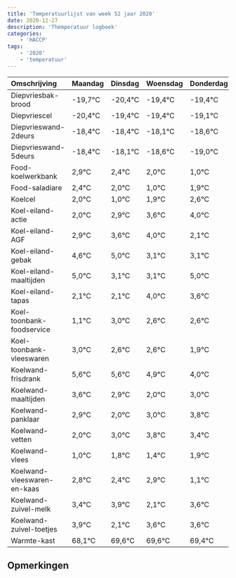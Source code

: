 ```yaml
---
title: 'Temperatuurlijst van week 52 jaar 2020'
date: 2020-12-27
description: 'Themperatuur logboek'
categories:
    - 'HACCP'
tags:
    - '2020'
    - 'temperatuur'
---
```

|Omschrijving|Maandag|Dinsdag|Woensdag|Donderdag|Vrijdag|Zaterdag|Zondag|
|:---|:---|:---|:---|:---|:---|:---|:---|
|Diepvriesbak-brood|-19,7°C|-20,4°C|-19,4°C|-19,4°C|-19,1°C|-19,6°C|-20,0°C|
|Diepvriescel|-20,4°C|-19,4°C|-19,4°C|-19,1°C|-19,6°C|-20,0°C|-21,0°C|
|Diepvrieswand-2deurs|-18,4°C|-18,4°C|-18,1°C|-18,6°C|-19,0°C|-20,0°C|-19,1°C|
|Diepvrieswand-5deurs|-18,4°C|-18,1°C|-18,6°C|-19,0°C|-20,0°C|-19,1°C|-18,4°C|
|Food-koelwerkbank|2,9°C|2,4°C|2,0°C|1,0°C|1,9°C|2,6°C|3,0°C|
|Food-saladiare|2,4°C|2,0°C|1,0°C|1,9°C|2,6°C|3,0°C|1,1°C|
|Koelcel|2,0°C|1,0°C|1,9°C|2,6°C|3,0°C|1,1°C|1,1°C|
|Koel-eiland-actie|2,0°C|2,9°C|3,6°C|4,0°C|2,1°C|2,1°C|4,0°C|
|Koel-eiland-AGF|2,9°C|3,6°C|4,0°C|2,1°C|2,1°C|4,0°C|3,6°C|
|Koel-eiland-gebak|4,6°C|5,0°C|3,1°C|3,1°C|5,0°C|4,6°C|4,6°C|
|Koel-eiland-maaltijden|5,0°C|3,1°C|3,1°C|5,0°C|4,6°C|4,6°C|3,9°C|
|Koel-eiland-tapas|2,1°C|2,1°C|4,0°C|3,6°C|3,6°C|2,9°C|2,0°C|
|Koel-toonbank-foodservice|1,1°C|3,0°C|2,6°C|2,6°C|1,9°C|1,0°C|2,0°C|
|Koel-toonbank-vleeswaren|3,0°C|2,6°C|2,6°C|1,9°C|1,0°C|2,0°C|2,8°C|
|Koelwand-frisdrank|5,6°C|5,6°C|4,9°C|4,0°C|5,0°C|5,8°C|5,4°C|
|Koelwand-maaltijden|3,6°C|2,9°C|2,0°C|3,0°C|3,8°C|3,4°C|3,9°C|
|Koelwand-panklaar|2,9°C|2,0°C|3,0°C|3,8°C|3,4°C|3,9°C|2,1°C|
|Koelwand-vetten|2,0°C|3,0°C|3,8°C|3,4°C|3,9°C|2,1°C|3,6°C|
|Koelwand-vlees|1,0°C|1,8°C|1,4°C|1,9°C|0,1°C|1,6°C|1,6°C|
|Koelwand-vleeswaren-en-kaas|2,8°C|2,4°C|2,9°C|1,1°C|2,6°C|2,6°C|2,4°C|
|Koelwand-zuivel-melk|3,4°C|3,9°C|2,1°C|3,6°C|3,6°C|3,4°C|2,6°C|
|Koelwand-zuivel-toetjes|3,9°C|2,1°C|3,6°C|3,6°C|3,4°C|2,6°C|2,1°C|
|Warmte-kast|68,1°C|69,6°C|69,6°C|69,4°C|68,6°C|68,1°C|69,3°C|

## Opmerkingen


